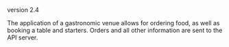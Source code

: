 version 2.4

The application of a gastronomic venue allows for ordering food, as well as booking a table and starters. Orders and all other information are sent to the API server.